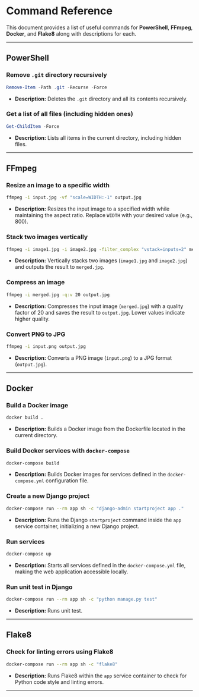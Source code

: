 # Command Reference

This document provides a list of useful commands for **PowerShell**, **FFmpeg**, **Docker**, and **Flake8** along with descriptions for each.

---

## PowerShell

### Remove `.git` directory recursively

```powershell
Remove-Item -Path .git -Recurse -Force
```

- **Description:** Deletes the `.git` directory and all its contents recursively.

### Get a list of all files (including hidden ones)

```powershell
Get-ChildItem -Force
```

- **Description:** Lists all items in the current directory, including hidden files.

---

## FFmpeg

### Resize an image to a specific width

```bash
ffmpeg -i input.jpg -vf "scale=WIDTH:-1" output.jpg
```

- **Description:** Resizes the input image to a specified width while maintaining the aspect ratio. Replace `WIDTH` with your desired value (e.g., 800).

### Stack two images vertically

```bash
ffmpeg -i image1.jpg -i image2.jpg -filter_complex "vstack=inputs=2" merged.jpg
```

- **Description:** Vertically stacks two images (`image1.jpg` and `image2.jpg`) and outputs the result to `merged.jpg`.

### Compress an image

```bash
ffmpeg -i merged.jpg -q:v 20 output.jpg
```

- **Description:** Compresses the input image (`merged.jpg`) with a quality factor of 20 and saves the result to `output.jpg`. Lower values indicate higher quality.

### Convert PNG to JPG

```bash
ffmpeg -i input.png output.jpg
```

- **Description:** Converts a PNG image (`input.png`) to a JPG format (`output.jpg`).

---

## Docker

### Build a Docker image

```bash
docker build .
```

- **Description:** Builds a Docker image from the Dockerfile located in the current directory.

### Build Docker services with `docker-compose`

```bash
docker-compose build
```

- **Description:** Builds Docker images for services defined in the `docker-compose.yml` configuration file.

### Create a new Django project

```bash
docker-compose run --rm app sh -c "django-admin startproject app ."
```

- **Description:** Runs the Django `startproject` command inside the `app` service container, initializing a new Django project.

### Run services

```bash
docker-compose up
```

- **Description:** Starts all services defined in the `docker-compose.yml` file, making the web application accessible locally.

### Run unit test in Django

```bash
docker-compose run --rm app sh -c "python manage.py test"
```

- **Description:** Runs unit test.

---

## Flake8

### Check for linting errors using Flake8

```bash
docker-compose run --rm app sh -c "flake8"
```

- **Description:** Runs Flake8 within the `app` service container to check for Python code style and linting errors.

---

